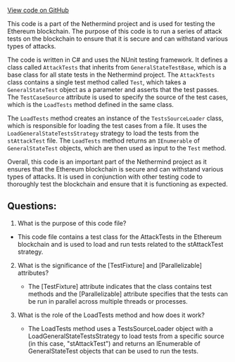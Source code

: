[View code on GitHub](https://github.com/NethermindEth/nethermind/src/Nethermind/Ethereum.Blockchain.Test/AttackTests.cs)

This code is a part of the Nethermind project and is used for testing the Ethereum blockchain. The purpose of this code is to run a series of attack tests on the blockchain to ensure that it is secure and can withstand various types of attacks. 

The code is written in C# and uses the NUnit testing framework. It defines a class called `AttackTests` that inherits from `GeneralStateTestBase`, which is a base class for all state tests in the Nethermind project. The `AttackTests` class contains a single test method called `Test`, which takes a `GeneralStateTest` object as a parameter and asserts that the test passes. The `TestCaseSource` attribute is used to specify the source of the test cases, which is the `LoadTests` method defined in the same class.

The `LoadTests` method creates an instance of the `TestsSourceLoader` class, which is responsible for loading the test cases from a file. It uses the `LoadGeneralStateTestsStrategy` strategy to load the tests from the `stAttackTest` file. The `LoadTests` method returns an `IEnumerable` of `GeneralStateTest` objects, which are then used as input to the `Test` method.

Overall, this code is an important part of the Nethermind project as it ensures that the Ethereum blockchain is secure and can withstand various types of attacks. It is used in conjunction with other testing code to thoroughly test the blockchain and ensure that it is functioning as expected.
## Questions: 
 1. What is the purpose of this code file?
   - This code file contains a test class for the AttackTests in the Ethereum blockchain and is used to load and run tests related to the stAttackTest strategy.

2. What is the significance of the [TestFixture] and [Parallelizable] attributes?
   - The [TestFixture] attribute indicates that the class contains test methods and the [Parallelizable] attribute specifies that the tests can be run in parallel across multiple threads or processes.

3. What is the role of the LoadTests method and how does it work?
   - The LoadTests method uses a TestsSourceLoader object with a LoadGeneralStateTestsStrategy to load tests from a specific source (in this case, "stAttackTest") and returns an IEnumerable of GeneralStateTest objects that can be used to run the tests.